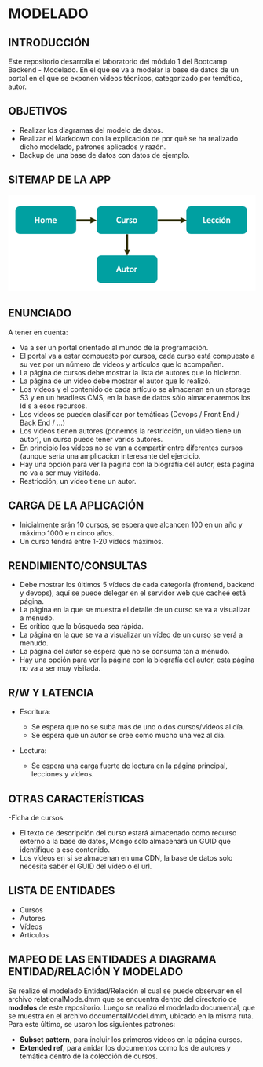 # MODELADO

## INTRODUCCIÓN

Este repositorio desarrolla el laboratorio del módulo 1 del Bootcamp Backend - Modelado. En el que se va a modelar la base de datos de un portal en el que se exponen videos técnicos, categorizado por temática, autor.

## OBJETIVOS

  - Realizar los diagramas del modelo de datos.
  - Realizar el Markdown con la explicación de por qué se ha realizado dicho modelado, patrones aplicados y razón.
  - Backup de una base de datos con datos de ejemplo.

## SITEMAP DE LA APP

<img src="./images/sitemap.png">

## ENUNCIADO

A tener en cuenta:

- Va a ser un portal orientado al mundo de la programación.
- El portal va a estar compuesto por cursos, cada curso está compuesto a su vez por un número de videos y artículos que lo acompañen.
- La página de cursos debe mostrar la lista de autores que lo hicieron.
- La página de un video debe mostrar el autor que lo realizó.
- Los videos y el contenido de cada artículo se almacenan en un storage S3 y en un headless CMS, en la base de datos sólo almacenaremos los Id's a esos recursos.
- Los videos se pueden clasificar por temáticas (Devops / Front End / Back End / ...)
- Los videos tienen autores (ponemos la restricción, un video tiene un autor), un curso puede tener varios autores.
- En principio los vídeos no se van a compartir entre diferentes cursos (aunque sería una amplicacíon interesante del ejercicio.
- Hay una opción para ver la página con la biografía del autor, esta página no va a ser muy visitada.
- Restricción, un vídeo tiene un autor.

## CARGA DE LA APLICACIÓN

- Inicialmente srán 10 cursos, se espera que alcancen 100 en un año y máximo 1000 e n cinco años.
- Un curso tendrá entre 1-20 vídeos máximos.

## RENDIMIENTO/CONSULTAS

- Debe mostrar los últimos 5 vídeos de cada categoría (frontend, backend y devops), aquí se puede delegar en el servidor web que cacheé está página.
- La página en la que se muestra el detalle de un curso se va a visualizar a menudo.
- Es crítico que la búsqueda sea rápida.
- La página en la que se va a visualizar un vídeo de un curso se verá a menudo.
- La página del autor se espera que no se consuma tan a menudo.
- Hay una opción para ver la página con la biografía del autor, esta página no va a ser muy visitada.

## R/W Y LATENCIA

- Escritura:
  - Se espera que no se suba más de uno o dos cursos/vídeos al día.
  - Se espera que un autor se cree como mucho una vez al día.

- Lectura:
  - Se espera una carga fuerte de lectura en la página principal, lecciones y vídeos.

## OTRAS CARACTERÍSTICAS

-Ficha de cursos: 
  - El texto de descripción del curso estará almacenado como recurso externo a la base de datos, Mongo sólo almacenará un GUID que identifique a ese contenido.
  - Los vídeos en si se almacenan en una CDN, la base de datos solo necesita saber el GUID del vídeo o el url.

## LISTA DE ENTIDADES

- Cursos
- Autores
- Vídeos
- Artículos

## MAPEO DE LAS ENTIDADES A DIAGRAMA ENTIDAD/RELACIÓN Y MODELADO

Se realizó el modelado Entidad/Relación el cual se puede observar en el archivo relationalMode.dmm que se encuentra dentro del directorio de **modelos** de este repositorio. Luego se realizó el modelado documental, que se muestra en el archivo documentalModel.dmm, ubicado en la misma ruta. Para este último, se usaron los siguientes patrones:

- **Subset pattern**, para incluir los primeros vídeos en la página cursos.
- **Extended ref**, para anidar los documentos como los de autores y temática dentro de la colección de cursos.


  
